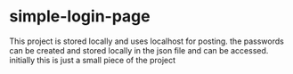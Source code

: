 # simple-login-page
This project is stored locally and uses localhost for  posting.  the passwords can be created and stored locally in the json file and can be accessed. initially  this is just a small piece of the project
